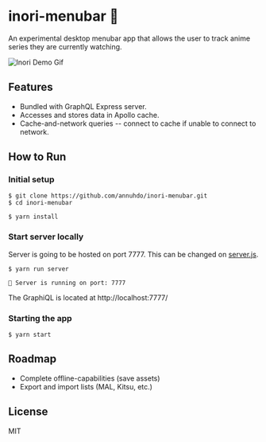 # inori-menubar 🏯

An experimental desktop menubar app that allows the user to track anime series they are currently watching. 

![Inori Demo Gif](./demo.gif)

## Features

* Bundled with GraphQL Express server.
* Accesses and stores data in Apollo cache.
* Cache-and-network queries -- connect to cache if unable to connect to network.

## How to Run

### Initial setup

```
$ git clone https://github.com/annuhdo/inori-menubar.git
$ cd inori-menubar

$ yarn install
```

### Start server locally

Server is going to be hosted on port 7777. This can be changed on
[server.js](./server/server.js).

```
$ yarn run server

🚀 Server is running on port: 7777
```

The GraphiQL is located at http://localhost:7777/

### Starting the app

```
$ yarn start 
```

## Roadmap

* Complete offline-capabilities (save assets)
* Export and import lists (MAL, Kitsu, etc.)

## License

MIT
